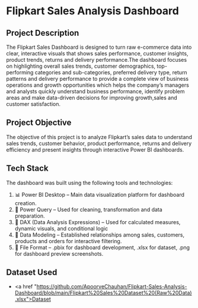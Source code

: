 # Flipkart Sales Analysis Dashboard
## Project Description 
The Flipkart Sales Dashboard is designed to turn raw e-commerce data into clear, interactive visuals that shows sales performance, customer insights, product trends, returns and delivery performance.The dashboard focuses on highlighting overall sales trends, customer demographics, top-performing categories and sub-categories, preferred delivery type, return patterns and delivery performance to provide a complete view of business operations and growth opportunities which helps the company’s managers and analysts quickly understand business performance, identify problem areas and make data-driven decisions for improving growth,sales and customer satisfaction.

## Project Objective 
The objective of this project is to analyze Flipkart’s sales data to understand sales trends, customer behavior, product performance, returns and delivery efficiency and present insights through interactive Power BI dashboards.

##  Tech Stack
The dashboard was built using the following tools and technologies:
1) 📊 Power BI Desktop – Main data visualization platform for dashboard creation.
2) 📂 Power Query – Used for cleaning, transformation and data preparation.
3) 🧠 DAX (Data Analysis Expressions) – Used for calculated measures, dynamic visuals, and conditional logic
4) 📝 Data Modeling – Established relationships among sales, customers, products and orders for interactive filtering.
5) 📁 File Format – .pbix for dashboard development, .xlsx for dataset, .png for dashboard preview screenshots.

## Dataset Used 
- <a href "https://github.com/ApoorveChauhan/Flipkart-Sales-Analysis-Dashboard/blob/main/Flipkart%20Sales%20Dataset%20(Raw%20Data).xlsx">Dataset</a>
